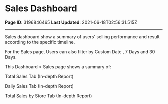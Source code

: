 # Sales Dashboard

**Page ID**: 3196846465
**Last Updated**: 2021-06-18T02:56:31.515Z

---

Sales dashboard show a summary of users' selling performance and result according to the specific timeline.

For the Sales page, Users can also filter by Custom Date , 7 Days and 30 Days.

This Dashboard  > Sales page shows a summary of:

Total Sales Tab (In-depth Report)

Daily Sales Tab (In-depth Report)

Total Sales by Store Tab (In-depth Report)
